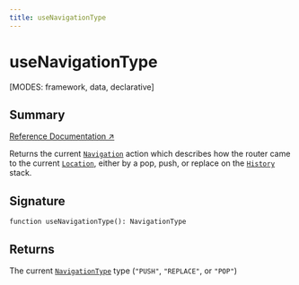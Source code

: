 ```yaml
---
title: useNavigationType
---
```


# useNavigationType

<!--
⚠️ ⚠️ IMPORTANT ⚠️ ⚠️ 

Thank you for helping improve our documentation!

This file is auto-generated from the JSDoc comments in the source
code, so please edit the JSDoc comments in the file below and this
file will be re-generated once those changes are merged.

https://github.com/remix-run/react-router/blob/main/packages/react-router/lib/hooks.tsx
-->

[MODES: framework, data, declarative]

## Summary

[Reference Documentation ↗](https://api.reactrouter.com/v7/functions/react_router.useNavigationType.html)

Returns the current [`Navigation`](https://api.reactrouter.com/v7/types/react_router.Navigation.html) action which describes how the router
came to the current [`Location`](https://api.reactrouter.com/v7/interfaces/react_router.Location.html), either by a pop, push, or replace on
the [`History`](https://developer.mozilla.org/en-US/docs/Web/API/History) stack.

## Signature

```tsx
function useNavigationType(): NavigationType
```

## Returns

The current [`NavigationType`](https://api.reactrouter.com/v7/enums/react_router.NavigationType.html) type (`"PUSH"`, `"REPLACE"`, or `"POP"`)

